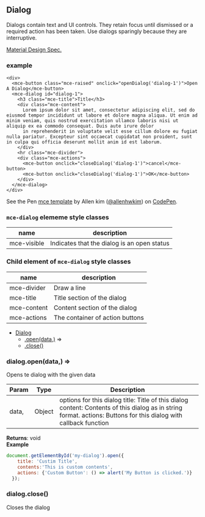 <a name="Dialog"></a>

## Dialog
Dialogs contain text and UI controls. They retain focus until dismissed or a required action has been taken. Use dialogs sparingly because they are interruptive.

[Material Design Spec.](https://material.io/guidelines/components/dialogs.html#dialogs-specs)

### example
```
<div>
  <mce-button class="mce-raised" onclick="openDialog('dialog-1')">Open A Dialog</mce-button>
  <mce-dialog id="dialog-1">
    <h3 class="mce-title">Title</h3>
    <div class="mce-content">
      Lorem ipsum dolor sit amet, consectetur adipiscing elit, sed do eiusmod tempor incididunt ut labore et dolore magna aliqua. Ut enim ad minim veniam, quis nostrud exercitation ullamco laboris nisi ut aliquip ex ea commodo consequat. Duis aute irure dolor
      in reprehenderit in voluptate velit esse cillum dolore eu fugiat nulla pariatur. Excepteur sint occaecat cupidatat non proident, sunt in culpa qui officia deserunt mollit anim id est laborum.
    </div>
    <hr class="mce-divider">
    <div class="mce-actions">
      <mce-button onclick="closeDialog('dialog-1')">cancel</mce-button>
      <mce-button onclick="closeDialog('dialog-1')">OK</mce-button>
    </div>
  </mce-dialog>
</div>
```

<p datmce-height="300" datmce-theme-id="32189" datmce-slug-hash="BJmaeb" datmce-default-tab="html,result" datmce-user="allenhwkim" datmce-embed-version="2" datmce-pen-title="mce template" class="codepen">See the Pen <a href="https://codepen.io/allenhwkim/pen/PEJKKo/">mce template</a> by Allen kim (<a href="https://codepen.io/allenhwkim">@allenhwkim</a>) on <a href="https://codepen.io">CodePen</a>.</p>
<script async src="https://production-assets.codepen.io/assets/embed/ei.js"></script>


### `mce-dialog` elememe style classes
 |name|description|
 |---|---|
 |mce-visible|Indicates that the dialog is an open status


### Child element of `mce-dialog` style classes
 |name|description|
 |---|---|
 |mce-divider| Draw a line
 |mce-title| Title section of the dialog
 |mce-content| Content section of the dialog
 |mce-actions| The container of action buttons


* [Dialog](#Dialog)
    * [.open(data,)](#Dialog+open) ⇒
    * [.close()](#Dialog+close)

<a name="Dialog+open"></a>

### dialog.open(data,) ⇒
Opens te dialog with the given data


| Param | Type | Description |
| --- | --- | --- |
| data, | Object | options for this dialog   title: Title of this dialog     content:  Contents of this dialog as in string format.     actions: Buttons for this dialog with callback function |

**Returns**: void  
**Example**  
```js
document.getElementById('my-dialog').open({
    title: 'Custim Title', 
    contents:'This is custom contents',
    actions: {'Custom Button': () => alert('My Button is clicked.')}
  });
```
<a name="Dialog+close"></a>

### dialog.close()
Closes the dialog

